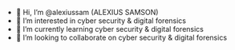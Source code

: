- 👋 Hi, I’m @alexiussam (ALEXIUS SAMSON)
- 👀 I’m interested in cyber security & digital forensics 
- 🌱 I’m currently learning cyber security & digital forensics
- 💞️ I’m looking to collaborate on cyber security & digital forensics

<!---
alexiussam/alexiussam is a ✨ special ✨ repository because its `README.md` (this file) appears on your GitHub profile.
You can click the Preview link to take a look at your changes.
--->
